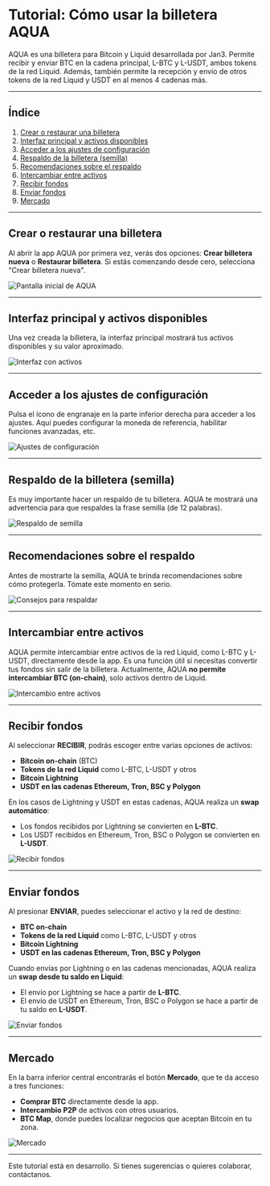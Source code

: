 # Tutorial: Cómo usar la billetera AQUA

AQUA es una billetera para Bitcoin y Liquid desarrollada por Jan3. Permite recibir y enviar BTC en la cadena principal, L-BTC y L-USDT, ambos tokens de la red Liquid. Además, también permite la recepción y envío de otros tokens de la red Liquid y USDT en al menos 4 cadenas más.

---

## Índice

1. [Crear o restaurar una billetera](#crear-o-restaurar-una-billetera)
2. [Interfaz principal y activos disponibles](#interfaz-principal-y-activos-disponibles)
3. [Acceder a los ajustes de configuración](#acceder-a-los-ajustes-de-configuración)
4. [Respaldo de la billetera (semilla)](#respaldo-de-la-billetera-semilla)
5. [Recomendaciones sobre el respaldo](#recomendaciones-sobre-el-respaldo)
6. [Intercambiar entre activos](#intercambiar-entre-activos)
7. [Recibir fondos](#recibir-fondos)
8. [Enviar fondos](#enviar-fondos)
9. [Mercado](#mercado)

---

## Crear o restaurar una billetera

Al abrir la app AQUA por primera vez, verás dos opciones: **Crear billetera nueva** o **Restaurar billetera**. Si estás comenzando desde cero, selecciona "Crear billetera nueva".

![Pantalla inicial de AQUA](./assets/images/aqua/inicio.jpg)

---

## Interfaz principal y activos disponibles

Una vez creada la billetera, la interfaz principal mostrará tus activos disponibles y su valor aproximado.

![Interfaz con activos](./assets/images/aqua/iniciada.jpg)

---

## Acceder a los ajustes de configuración

Pulsa el ícono de engranaje en la parte inferior derecha para acceder a los ajustes. Aquí puedes configurar la moneda de referencia, habilitar funciones avanzadas, etc.

![Ajustes de configuración](./assets/images/aqua/ajustes.jpg)

---

## Respaldo de la billetera (semilla)

Es muy importante hacer un respaldo de tu billetera. AQUA te mostrará una advertencia para que respaldes la frase semilla (de 12 palabras).

![Respaldo de semilla](ruta/a/captura4.png)

---

## Recomendaciones sobre el respaldo

Antes de mostrarte la semilla, AQUA te brinda recomendaciones sobre cómo protegerla. Tómate este momento en serio.

![Consejos para respaldar](ruta/a/captura5.png)

---

## Intercambiar entre activos

AQUA permite intercambiar entre activos de la red Liquid, como L-BTC y L-USDT, directamente desde la app. Es una función útil si necesitas convertir tus fondos sin salir de la billetera. Actualmente, AQUA **no permite intercambiar BTC (on-chain)**, solo activos dentro de Liquid.

![Intercambio entre activos](ruta/a/captura6.png)

---

## Recibir fondos

Al seleccionar **RECIBIR**, podrás escoger entre varias opciones de activos:

- **Bitcoin on-chain** (BTC)
- **Tokens de la red Liquid** como L-BTC, L-USDT y otros
- **Bitcoin Lightning**
- **USDT en las cadenas Ethereum, Tron, BSC y Polygon**

En los casos de Lightning y USDT en estas cadenas, AQUA realiza un **swap automático**:

- Los fondos recibidos por Lightning se convierten en **L-BTC**.
- Los USDT recibidos en Ethereum, Tron, BSC o Polygon se convierten en **L-USDT**.

![Recibir fondos](ruta/a/captura7.png)

---

## Enviar fondos

Al presionar **ENVIAR**, puedes seleccionar el activo y la red de destino:

- **BTC on-chain**
- **Tokens de la red Liquid** como L-BTC, L-USDT y otros
- **Bitcoin Lightning**
- **USDT en las cadenas Ethereum, Tron, BSC y Polygon**

Cuando envías por Lightning o en las cadenas mencionadas, AQUA realiza un **swap desde tu saldo en Liquid**:

- El envío por Lightning se hace a partir de **L-BTC**.
- El envío de USDT en Ethereum, Tron, BSC o Polygon se hace a partir de tu saldo en **L-USDT**.

![Enviar fondos](ruta/a/captura12.png)

---

## Mercado

En la barra inferior central encontrarás el botón **Mercado**, que te da acceso a tres funciones:

- **Comprar BTC** directamente desde la app.
- **Intercambio P2P** de activos con otros usuarios.
- **BTC Map**, donde puedes localizar negocios que aceptan Bitcoin en tu zona.

![Mercado](ruta/a/captura14.png)

---

Este tutorial está en desarrollo. Si tienes sugerencias o quieres colaborar, contáctanos.
